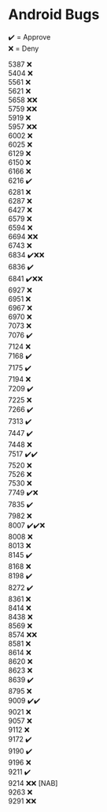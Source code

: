 # Android Bugs

✔️ = Approve  
❌ = Deny

5387 ❌  
5404 ❌  
5561 ❌  
5621 ❌  
5658 ❌❌  
5759 ❌❌  
5919 ❌  
5957 ❌❌  
6002 ❌  
6025 ❌  
6129 ❌  
6150 ❌  
6166 ❌  
6216 ✔️  
6281 ❌  
6287 ❌  
6427 ❌  
6579 ❌  
6594 ❌  
6694 ❌❌  
6743 ❌  
6834 ✔️❌❌  
6836 ✔️  
6841 ✔️❌❌  
6927 ❌  
6951 ❌  
6967 ❌  
6970 ❌  
7073 ❌  
7076 ✔️  
7124 ❌  
7168 ✔️  
7175 ✔️  
7194 ❌  
7209 ✔️  
7225 ❌  
7266 ✔️  
7313 ✔️  
7447 ✔️  
7448 ❌  
7517 ✔️✔️  
7520 ❌  
7526 ❌  
7530 ❌  
7749 ✔️❌  
7835 ✔️  
7982 ❌  
8007 ✔️✔️❌  
8008 ❌  
8013 ❌  
8145 ✔️  
8168 ❌  
8198 ✔️  
8272 ✔️  
8361 ❌  
8414 ❌  
8438 ❌  
8569 ❌  
8574 ❌❌  
8581 ❌  
8614 ❌  
8620 ❌  
8623 ❌  
8639 ✔️  
8795 ❌  
9009 ✔️✔️  
9021 ❌  
9057 ❌  
9112 ❌  
9172 ✔️  
9190 ✔️  
9196 ❌  
9211 ✔️  
9214 ❌❌ [NAB]  
9263 ❌  
9291 ❌❌
